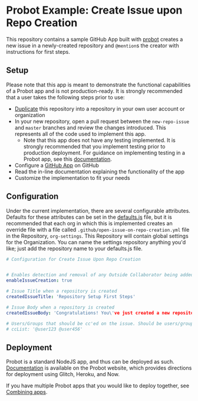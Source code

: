 # Probot Example: Create Issue upon Repo Creation

This repository contains a sample GitHub App built with [probot](https://github.com/probot/probot) creates a new issue in a newly-created repository and `@mention`s the creator with instructions for first steps.

## Setup

Please note that this app is meant to demonstrate the functional capabilities of a Probot app and is not production-ready. It is strongly recommended that a user takes the following steps prior to use:

- [Duplicate](https://help.github.com/articles/duplicating-a-repository/) this repository into a repository in your own user account or organization
- In your new repository, open a pull request between the `new-repo-issue` and `master` branches and review the changes introduced. This represents all of the code used to implement this app.
  - Note that this app does not have any testing implemented. It is strongly recommended that you implement testing prior to production deployment. For guidance on implementing testing in a Probot app, see this [documentation](https://probot.github.io/docs/testing/).
- Configure a [GitHub App](https://probot.github.io/docs/development/#configuring-a-github-app) on GitHub
- Read the in-line documentation explaining the functionality of the app
- Customize the implementation to fit your needs

## Configuration
Under the current implementation, there are several configurable attributes. Defaults for these attributes can be set in the [defaults.js](./lib/defaults.js) file, but it is recommended that each org in which this is implemented creates an override file with a file called `.github/open-issue-on-repo-creation.yml` file in the Repository, `org-settings`. This Repository will contain global settings for the Organization. You can name the settings repository anything you'd like; just add the repository name to your defaults.js file.

```yml
# Configuration for Create Issue Upon Repo Creation


# Enables detection and removal of any Outside Collaborator being added to the assigned repositories
enableIssueCreation: true

# Issue Title when a repository is created
createdIssueTitle: 'Repository Setup First Steps'

# Issue Body when a repository is created
createdIssueBody: 'Congratulations! You\'ve just created a new repository. Please complete the following tasks to make sure that your work can be seen and discoverable by other members of the organization:\n- [ ] Give @[YOUR_ORG_NAME]/[YOUR_TEAM_NAME] at least read access\n- [ ] Add some [topics](https://blog.github.com/2017-01-31-introducing-topics/) that describe the content and purpose of your repository'

# Users/Groups that should be cc'ed on the issue. Should be users/groups separated by a space.
# ccList: '@user123 @user456'
```

## Deployment

Probot is a standard NodeJS app, and thus can be deployed as such. [Documentation](https://probot.github.io/docs/deployment) is available on the Probot website, which provides directions for deployment using Glitch, Heroku, and Now.

If you have multiple Probot apps that you would like to deploy together, see [Combining apps](https://probot.github.io/docs/deployment/#combining-apps).
